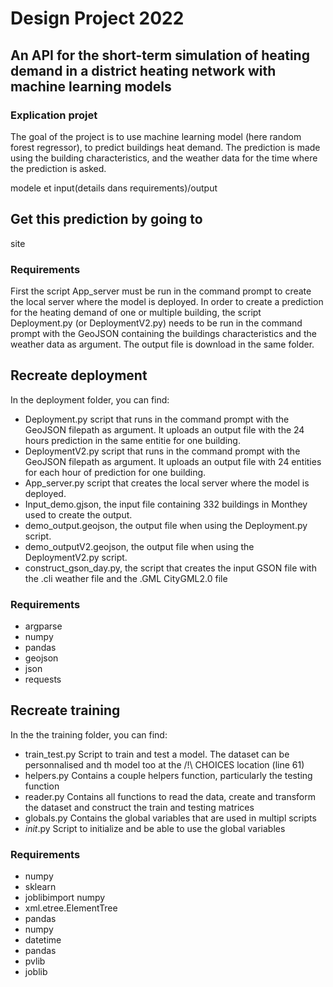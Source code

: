 # Design Project 2022
## An API for the short-term simulation of heating demand in a district heating network with machine learning models

### Explication projet 
The goal of the project is to use machine learning model (here random forest regressor), to predict buildings heat demand. The prediction is made using the building characteristics, and the weather data for the time where the prediction is asked.


modele et input(details dans requirements)/output 

## Get this prediction by going to 
site

### Requirements 
First the script App_server must be run in the command prompt to create the local server where the model is deployed.
In order to create a prediction for the heating demand of one or multiple building, the script Deployment.py (or DeploymentV2.py) needs to be run in the command prompt with the GeoJSON containing the buildings characteristics and the weather data as argument. The output file is download in the same folder.
## Recreate deployment
In the deployment folder, you can find:
- Deployment.py script that runs in the command prompt with the GeoJSON filepath as argument. It uploads an output file with the 24 hours prediction in the same entitie for one building.
- DeploymentV2.py script that runs in the command prompt with the GeoJSON filepath as argument. It uploads an output file with 24 entities for each hour of prediction for one building.
- App_server.py script that creates the local server where the model is deployed.
- Input_demo.gjson, the input file containing 332 buildings in Monthey used to create the output.
- demo_output.geojson, the output file when using the Deployment.py script.
- demo_outputV2.geojson, the output file when using the DeploymentV2.py script.
- construct_gson_day.py, the script that creates the input GSON file with the .cli weather file and the .GML CityGML2.0 file
### Requirements
- argparse
- numpy
- pandas
- geojson
- json
- requests

## Recreate training 
In the the training folder, you can find: 
- train_test.py Script to train and test a model. The dataset can be personnalised and th model too at the /!\ CHOICES location (line 61)
- helpers.py Contains a couple helpers function, particularly the testing function
- reader.py Contains all functions to read the data, create and transform the dataset and construct the train and testing matrices
- globals.py Contains the global variables that are used in multipl scripts
- _init_.py Script to initialize and be able to use the global variables

### Requirements
- numpy
- sklearn
- joblibimport numpy 
- xml.etree.ElementTree
- pandas
- numpy
- datetime 
- pandas
- pvlib
- joblib

